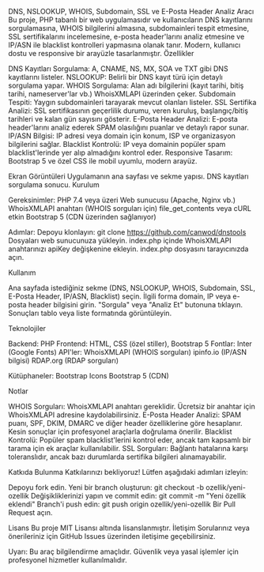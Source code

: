 DNS, NSLOOKUP, WHOIS, Subdomain, SSL ve E-Posta Header Analiz Aracı
Bu proje, PHP tabanlı bir web uygulamasıdır ve kullanıcıların DNS kayıtlarını sorgulamasına, WHOIS bilgilerini almasına, subdomainleri tespit etmesine, SSL sertifikalarını incelemesine, e-posta header'larını analiz etmesine ve IP/ASN ile blacklist kontrolleri yapmasına olanak tanır. Modern, kullanıcı dostu ve responsive bir arayüzle tasarlanmıştır.
Özellikler

DNS Kayıtları Sorgulama: A, CNAME, NS, MX, SOA ve TXT gibi DNS kayıtlarını listeler.
NSLOOKUP: Belirli bir DNS kayıt türü için detaylı sorgulama yapar.
WHOIS Sorgulama: Alan adı bilgilerini (kayıt tarihi, bitiş tarihi, nameserver'lar vb.) WhoisXMLAPI üzerinden çeker.
Subdomain Tespiti: Yaygın subdomainleri tarayarak mevcut olanları listeler.
SSL Sertifika Analizi: SSL sertifikasının geçerlilik durumu, veren kuruluş, başlangıç/bitiş tarihleri ve kalan gün sayısını gösterir.
E-Posta Header Analizi: E-posta header'larını analiz ederek SPAM olasılığını puanlar ve detaylı rapor sunar.
IP/ASN Bilgisi: IP adresi veya domain için konum, ISP ve organizasyon bilgilerini sağlar.
Blacklist Kontrolü: IP veya domainin popüler spam blacklist'lerinde yer alıp almadığını kontrol eder.
Responsive Tasarım: Bootstrap 5 ve özel CSS ile mobil uyumlu, modern arayüz.

Ekran Görüntüleri
Uygulamanın ana sayfası ve sekme yapısı.
DNS kayıtları sorgulama sonucu.
Kurulum

Gereksinimler:
PHP 7.4 veya üzeri
Web sunucusu (Apache, Nginx vb.)
WhoisXMLAPI anahtarı (WHOIS sorguları için)
file_get_contents veya cURL etkin
Bootstrap 5 (CDN üzerinden sağlanıyor)


Adımlar:
Depoyu klonlayın: git clone https://github.com/canwod/dnstools
Dosyaları web sunucunuza yükleyin.
index.php içinde WhoisXMLAPI anahtarınızı apiKey değişkenine ekleyin.
index.php dosyasını tarayıcınızda açın.



Kullanım

Ana sayfada istediğiniz sekme (DNS, NSLOOKUP, WHOIS, Subdomain, SSL, E-Posta Header, IP/ASN, Blacklist) seçin.
İlgili forma domain, IP veya e-posta header bilgisini girin.
"Sorgula" veya "Analiz Et" butonuna tıklayın.
Sonuçları tablo veya liste formatında görüntüleyin.

Teknolojiler

Backend: PHP
Frontend: HTML, CSS (özel stiller), Bootstrap 5
Fontlar: Inter (Google Fonts)
API'ler:
WhoisXMLAPI (WHOIS sorguları)
ipinfo.io (IP/ASN bilgisi)
RDAP.org (RDAP sorguları)


Kütüphaneler:
Bootstrap Icons
Bootstrap 5 (CDN)



Notlar

WHOIS Sorguları: WhoisXMLAPI anahtarı gereklidir. Ücretsiz bir anahtar için WhoisXMLAPI adresine kaydolabilirsiniz.
E-Posta Header Analizi: SPAM puanı, SPF, DKIM, DMARC ve diğer header özelliklerine göre hesaplanır. Kesin sonuçlar için profesyonel araçlarla doğrulama önerilir.
Blacklist Kontrolü: Popüler spam blacklist'lerini kontrol eder, ancak tam kapsamlı bir tarama için ek araçlar kullanılabilir.
SSL Sorguları: Bağlantı hatalarına karşı toleranslıdır, ancak bazı durumlarda sertifika bilgileri alınamayabilir.

Katkıda Bulunma
Katkılarınızı bekliyoruz! Lütfen aşağıdaki adımları izleyin:

Depoyu fork edin.
Yeni bir branch oluşturun: git checkout -b ozellik/yeni-ozellik
Değişikliklerinizi yapın ve commit edin: git commit -m "Yeni özellik eklendi"
Branch'i push edin: git push origin ozellik/yeni-ozellik
Bir Pull Request açın.

Lisans
Bu proje MIT Lisansı altında lisanslanmıştır.
İletişim
Sorularınız veya önerileriniz için GitHub Issues üzerinden iletişime geçebilirsiniz.

Uyarı: Bu araç bilgilendirme amaçlıdır. Güvenlik veya yasal işlemler için profesyonel hizmetler kullanılmalıdır.
